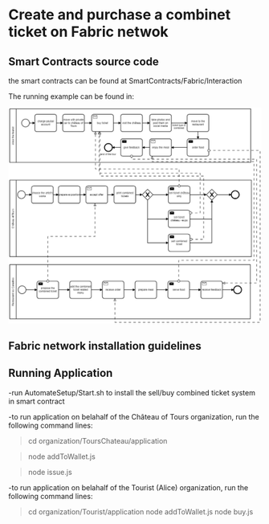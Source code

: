# Create and purchase a combinet ticket on Fabric netwok

## Smart Contracts source code

the smart contracts can be found at SmartContracts/Fabric/Interaction 

The running example can be found in:

![Running Example](running_example.png)

## Fabric network installation guidelines



## Running Application 

-run AutomateSetup/Start.sh to install the sell/buy combined ticket system in smart contract

-to run application on belahalf of the Château of Tours organization, run the following command lines:

 > cd organization/ToursChateau/application
 
 > node addToWallet.js
 
 > node issue.js
 
-to run application on belahalf of the Tourist (Alice) organization, run the following command lines:

 > cd organization/Tourist/application
 > node addToWallet.js
 > node buy.js
 
 
